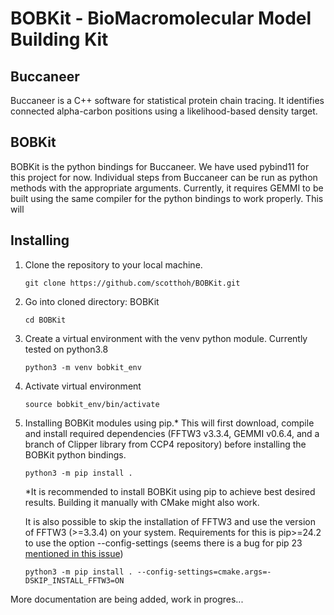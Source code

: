 # BOBKit - **B**ioMacromolecular M**o**del **B**uilding **Kit**
## **Buccaneer**
Buccaneer is a C++ software for statistical protein chain tracing. It identifies connected alpha-carbon positions using a likelihood-based density target.

## **BOBKit**
BOBKit is the python bindings for Buccaneer. We have used pybind11 for this project for now.
Individual steps from Buccaneer can be run as python methods with the appropriate arguments.
Currently, it requires GEMMI to be built using the same compiler for the python bindings to work properly. This will 

## **Installing**
1. Clone the repository to your local machine.

   `git clone https://github.com/scotthoh/BOBKit.git`

2. Go into cloned directory: BOBKit

   `cd BOBKit`

3. Create a virtual environment with the venv python module. Currently tested on python3.8

   `python3 -m venv bobkit_env`

4. Activate virtual environment

   `source bobkit_env/bin/activate`

5. Installing BOBKit modules using pip.* This will first download, compile and install required dependencies (FFTW3 v3.3.4, GEMMI v0.6.4, and a branch of Clipper library from CCP4 repository) before installing the BOBKit python bindings.

   `python3 -m pip install .`

   *It is recommended to install BOBKit using pip to achieve best desired results. Building it manually with CMake might also work.

   It is also possible to skip the installation of FFTW3 and use the version of FFTW3 (>=3.3.4) on your system. Requirements for this is pip>=24.2 to use the option --config-settings (seems there is a bug for pip 23 [mentioned in this issue](https://github.com/pypa/pip/issues/11325#issuecomment-1474703878))
   
   `python3 -m pip install . --config-settings=cmake.args=-DSKIP_INSTALL_FFTW3=ON`

More documentation are being added, work in progres...